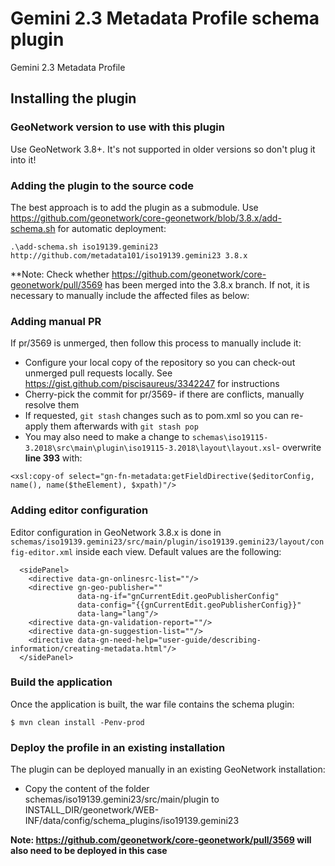 # Gemini 2.3 Metadata Profile schema plugin

Gemini 2.3 Metadata Profile

## Installing the plugin

### GeoNetwork version to use with this plugin

Use GeoNetwork 3.8+. It's not supported in older versions so don't plug it into it!

### Adding the plugin to the source code

The best approach is to add the plugin as a submodule. Use https://github.com/geonetwork/core-geonetwork/blob/3.8.x/add-schema.sh for automatic deployment:

```
.\add-schema.sh iso19139.gemini23 http://github.com/metadata101/iso19139.gemini23 3.8.x
```

**Note: Check whether https://github.com/geonetwork/core-geonetwork/pull/3569 has been merged into the 3.8.x branch. If not, it is necessary to manually include the affected files as below:

### Adding manual PR

If pr/3569 is unmerged, then follow this process to manually include it:

* Configure your local copy of the repository so you can check-out unmerged pull requests locally. See https://gist.github.com/piscisaureus/3342247 for instructions
* Cherry-pick the commit for pr/3569- if there are conflicts, manually resolve them
* If requested, `git stash` changes such as to pom.xml so you can re-apply them afterwards with `git stash pop`
* You may also need to make a change to `schemas\iso19115-3.2018\src\main\plugin\iso19115-3.2018\layout\layout.xsl`- overwrite **line 393** with:
```
<xsl:copy-of select="gn-fn-metadata:getFieldDirective($editorConfig, name(), name($theElement), $xpath)"/> 
```

### Adding editor configuration

Editor configuration in GeoNetwork 3.8.x is done in `schemas/iso19139.gemini23/src/main/plugin/iso19139.gemini23/layout/config-editor.xml` inside each view. Default values are the following:

      <sidePanel>
        <directive data-gn-onlinesrc-list=""/>
        <directive gn-geo-publisher=""
                   data-ng-if="gnCurrentEdit.geoPublisherConfig"
                   data-config="{{gnCurrentEdit.geoPublisherConfig}}"
                   data-lang="lang"/>
        <directive data-gn-validation-report=""/>
        <directive data-gn-suggestion-list=""/>
        <directive data-gn-need-help="user-guide/describing-information/creating-metadata.html"/>
      </sidePanel>

### Build the application 

Once the application is built, the war file contains the schema plugin:

```
$ mvn clean install -Penv-prod
```

### Deploy the profile in an existing installation

The plugin can be deployed manually in an existing GeoNetwork installation:

- Copy the content of the folder schemas/iso19139.gemini23/src/main/plugin to INSTALL_DIR/geonetwork/WEB-INF/data/config/schema_plugins/iso19139.gemini23

**Note: https://github.com/geonetwork/core-geonetwork/pull/3569 will also need to be deployed in this case** 

